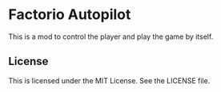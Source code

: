 # Factorio Autopilot

This is a mod to control the player and play the game by itself.

## License

This is licensed under the MIT License. See the LICENSE file.

